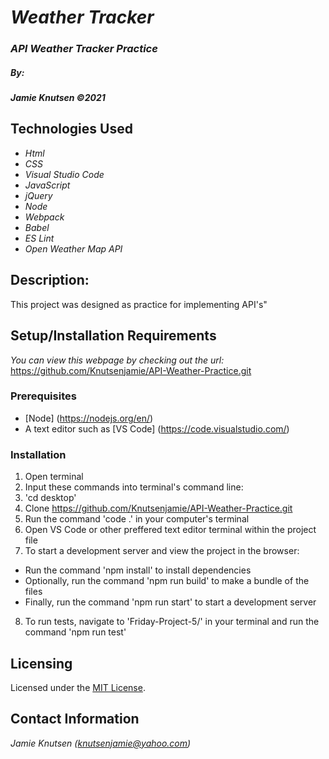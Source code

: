 # _Weather Tracker_


### _API Weather Tracker Practice_

##### By:
#####  _**Jamie Knutsen**_ _©2021_


## Technologies Used

* _Html_
* _CSS_
* _Visual Studio Code_
* _JavaScript_
* _jQuery_
* _Node_
* _Webpack_
* _Babel_
* _ES Lint_
* _Open Weather Map API_


## Description: 
This project was designed as practice for implementing API's"


## Setup/Installation Requirements
_You can view this webpage by checking out the url:_
https://github.com/Knutsenjamie/API-Weather-Practice.git

### Prerequisites
* [Node] (https://nodejs.org/en/)
* A text editor such as [VS Code] (https://code.visualstudio.com/)

### Installation
1. Open terminal
2. Input these commands into terminal's command line:
3. 'cd desktop'
4. Clone https://github.com/Knutsenjamie/API-Weather-Practice.git
5. Run the command 'code .' in your computer's terminal
6. Open VS Code or other preffered text editor terminal within the project file
7. To start a development server and view the project in the browser:
  * Run the command 'npm install' to install dependencies
  * Optionally, run the command 'npm run build' to make a bundle of the files
  * Finally, run the command 'npm run start' to start a development server
8. To run tests, navigate to 'Friday-Project-5/' in your terminal and run the command 'npm run test'

## Licensing

Licensed under the [MIT License](license).

## Contact Information

_Jamie Knutsen (knutsenjamie@yahoo.com)_